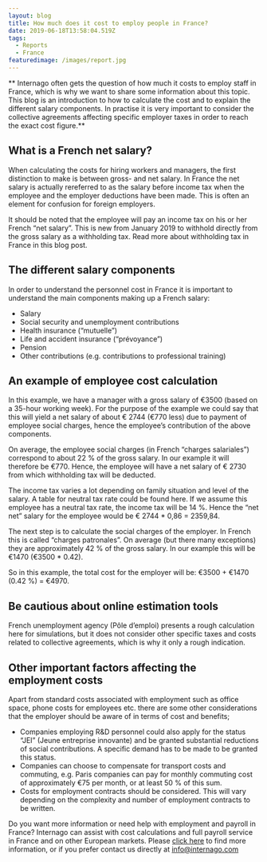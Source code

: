 ```yaml
---
layout: blog
title: How much does it cost to employ people in France?
date: 2019-06-18T13:58:04.519Z
tags:
  - Reports
  - France
featuredimage: /images/report.jpg
---
```

** Internago often gets the question of how much it costs to employ staff in France, which is why we want to share some information about this topic. This blog is an introduction to how to calculate the cost and to explain the different salary components. In practise it is very important to consider the collective agreements affecting specific employer taxes in order to reach the exact cost figure.**



## What is a French net salary?
When calculating the costs for hiring workers and managers, the first distinction to make is between gross- and net salary. In France the net salary is actually rereferred to as the salary before income tax when the employee and the employer deductions have been made. This is often an element for confusion for foreign employers.



It should be noted that the employee will pay an income tax on his or her French “net salary”. This is new from January 2019 to withhold directly from the gross salary as a withholding tax. Read more about withholding tax in France in this blog post.



## The different salary components
In order to understand the personnel cost in France it is important to understand the main components making up a French salary:

* Salary
* Social security and unemployment contributions
* Health insurance (“mutuelle”)
* Life and accident insurance (“prévoyance”)
* Pension
* Other contributions (e.g. contributions to professional training)


## An example of employee cost calculation
In this example, we have a manager with a gross salary of €3500 (based on a 35-hour working week). For the purpose of the example we could say that this will yield a net salary of about € 2744 (€770 less) due to payment of employee social charges, hence the employee’s contribution of the above components.


On average, the employee social charges (in French “charges salariales”) correspond to about 22 % of the gross salary. In our example it will therefore be €770. Hence, the employee will have a net salary of € 2730 from which withholding tax will be deducted.



The income tax varies a lot depending on family situation and level of the salary. A table for neutral tax rate could be found here.  If we assume this employee has a neutral tax rate, the income tax will be 14 %. Hence the “net net” salary for the employee would be € 2744 * 0,86 = 2359,84.



The next step is to calculate the social charges of the employer. In French this is called “charges patronales”. On average (but there many exceptions) they are approximately 42 % of the gross salary. In our example this will be €1470 (€3500 * 0.42).



So in this example, the total cost for the employer will be: €3500 + €1470 (0.42 %) = €4970.



## Be cautious about online estimation tools
French unemployment agency (Pôle d’emploi) presents a rough calculation here for simulations, but it does not consider other specific taxes and costs related to collective agreements, which is why it only a rough indication.



## Other important factors affecting the employment costs
Apart from standard costs associated with employment such as office space, phone costs for employees etc. there are some other considerations that the employer should be aware of in terms of cost and benefits;

* Companies employing R&D personnel could also apply for the status “JEI” (Jeune entreprise innovante) and be granted substantial reductions of social contributions. A specific demand has to be made to be granted this status.
* Companies can choose to compensate for transport costs and commuting, e.g. Paris companies can pay for monthly commuting cost of approximately €75 per month, or at least 50 % of this sum.
* Costs for employment contracts should be considered. This will vary depending on the complexity and number of employment contracts to be written.


Do you want more information or need help with employment and payroll in France?
Internago can assist with cost calculations and full payroll service in France and on other European markets. Please [click here](https://internago.com/services) to find more information, or if you prefer contact us directly at [info@internago.com](mailto:info@internago.com)